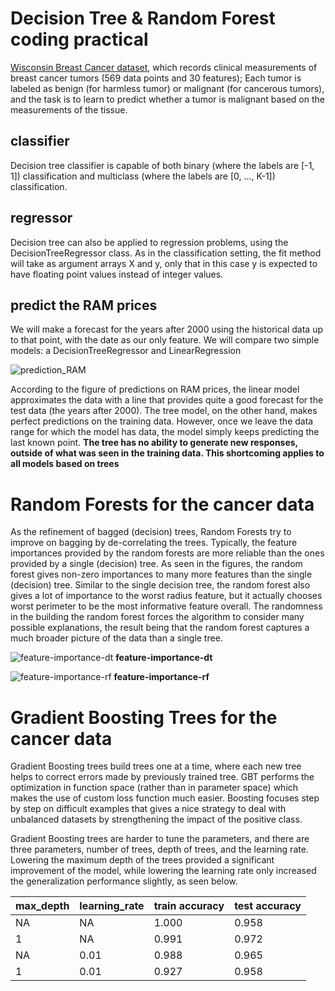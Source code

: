 # Decision Tree & Random Forest coding practical

[Wisconsin Breast Cancer dataset](https://archive.ics.uci.edu/ml/datasets/Breast+Cancer+Wisconsin+(Diagnostic)), which records clinical measurements of breast cancer tumors (569 data points and 30 features); Each tumor is labeled as benign (for harmless tumor) or malignant (for cancerous tumors), and the task is to learn to predict whether a tumor is malignant based on the measurements of the tissue.

## classifier
Decision tree classifier is capable of both binary (where the labels are [-1, 1]) classification and multiclass (where the labels are [0, ..., K-1]) classification.

## regressor
Decision tree can also be applied to regression problems, using the DecisionTreeRegressor class. As in the classification setting, the fit method will take as argument arrays X and y, only that in this case y is expected to have floating point values instead of integer values.

## predict the RAM prices
We will make a forecast for the years after 2000 using the historical data up to that point, with the date as our only feature. We will compare two simple models: a DecisionTreeRegressor and LinearRegression

![prediction_RAM]('https://github.com/ZihengZZH/machine_learning_practical/blob/master/prac_dt/prediction_RAM.png')

According to the figure of predictions on RAM prices, the linear model approximates the data with a line that provides quite a good forecast for the test data (the years after 2000). The tree model, on the other hand, makes perfect predictions on the training data. However, once we leave the data range for which the model has data, the model simply keeps predicting the last known point. __The tree has no ability to generate new responses, outside of what was seen in the training data. This shortcoming applies to all models based on trees__

# Random Forests for the cancer data
As the refinement of bagged (decision) trees, Random Forests try to improve on bagging by de-correlating the trees. Typically, the feature importances provided by the random forests are more reliable than the ones provided by a single (decision) tree. As seen in the figures, the random forest gives non-zero importances to many more features than the single (decision) tree. Similar to the single decision tree, the random forest also gives a lot of importance to the worst radius feature, but it actually chooses worst perimeter to be the most informative feature overall. The randomness in the building the random forest forces the algorithm to consider many possible explanations, the result being that the random forest captures a much broader picture of the data than a single tree.

![feature-importance-dt]('https://github.com/ZihengZZH/machine_learning_practical/blob/master/prac_dt/feature-importance-dt.png')
__feature-importance-dt__

![feature-importance-rf]('https://github.com/ZihengZZH/machine_learning_practical/blob/master/prac_dt/feature-importance-rf.png')
__feature-importance-rf__

# Gradient Boosting Trees for the cancer data

Gradient Boosting trees build trees one at a time, where each new tree helps to correct errors made by previously trained tree. GBT performs the optimization in function space (rather than in parameter space) which makes the use of custom loss function much easier. Boosting focuses step by step on difficult examples that gives a nice strategy to deal with unbalanced datasets by strengthening the impact of the positive class.

Gradient Boosting trees are harder to tune the parameters, and there are three parameters, number of trees, depth of trees, and the learning rate. Lowering the maximum depth of the trees provided a significant improvement of the model, while lowering the learning rate only increased the generalization performance slightly, as seen below.

| max_depth | learning_rate | train accuracy | test accuracy |
| --- | --- | --- | --- |
| NA | NA | 1.000 | 0.958 |
| 1 | NA | 0.991 | 0.972 |
| NA | 0.01 | 0.988 | 0.965 |
| 1 | 0.01 | 0.927 | 0.958 |
